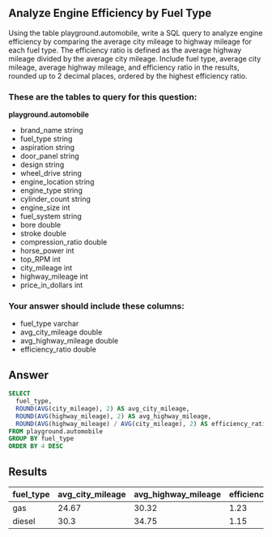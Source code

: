 ## Analyze Engine Efficiency by Fuel Type
 
Using the table playground.automobile, write a SQL query to analyze engine efficiency by comparing the average city mileage to highway mileage for each fuel type. The efficiency ratio is defined as the average highway mileage divided by the average city mileage. Include fuel type, average city mileage, average highway mileage, and efficiency ratio in the results, rounded up to 2 decimal places, ordered by the highest efficiency ratio.

### These are the tables to query for this question:
**playground.automobile**
- brand_name string
- fuel_type string
- aspiration string
- door_panel string
- design string
- wheel_drive string
- engine_location string
- engine_type string
- cylinder_count string
- engine_size int
- fuel_system string
- bore double
- stroke double
- compression_ratio double
- horse_power int
- top_RPM int
- city_mileage int
- highway_mileage int
- price_in_dollars int
### Your answer should include these columns:
- fuel_type varchar
- avg_city_mileage double
- avg_highway_mileage double
- efficiency_ratio double

## Answer
```sql
SELECT 
  fuel_type,
  ROUND(AVG(city_mileage), 2) AS avg_city_mileage,
  ROUND(AVG(highway_mileage), 2) AS avg_highway_mileage,
  ROUND(AVG(highway_mileage) / AVG(city_mileage), 2) AS efficiency_ratio  
FROM playground.automobile
GROUP BY fuel_type
ORDER BY 4 DESC
```

## Results
| fuel_type | avg_city_mileage | avg_highway_mileage | efficiency_ratio |
|-----------|------------------|---------------------|------------------|
| gas       | 24.67            | 30.32               | 1.23             |
| diesel    | 30.3             | 34.75               | 1.15             |
